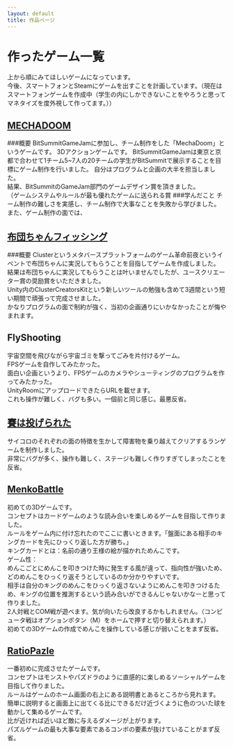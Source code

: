 ```yaml
---
layout: default
title: 作品ページ
---
```


# 作ったゲーム一覧
上から順にみてほしいゲームになっています。  
今後、スマートフォンとSteamにゲームを出すことを計画しています。（現在はスマートフォンゲームを作成中（学生の内にしかできないことをやろうと思ってマネタイズを度外視して作ってます。））

## [MECHADOOM](https://bitsummit-gamejam.itch.io/mechadoom)

###概要
BitSummitGameJamに参加し、チーム制作をした「MechaDoom」というゲームです。 
3Dアクションゲームです。
BitSummitGameJamは東京と京都で合わせて1チーム5~7人の20チームの学生がBitSummitで展示することを目標にゲーム制作を行いました。
自分はプログラムと企画の大半を担当しました。  
結果、BitSummitのGameJam部門のゲームデザイン賞を頂きました。  
（ゲームシステムやルールが最も優れたゲームに送られる賞 
###学んだこと
チーム制作の難しさを実感し、チーム制作で大事なことを失敗から学びました。
また、ゲーム制作の面では、

## [布団ちゃんフィッシング](https://cluster.mu/w/db62ddec-6088-4017-ab77-e31180bc9460)

###概要
Clusterというメタバースプラットフォームのゲーム革命前夜というイベントで布団ちゃんに実況してもらうことを目指してゲームを作成しました。  
結果は布団ちゃんに実況してもらうことは叶いませんでしたが、ユースクリエーター賞の奨励賞をいただきました。  
Unity内のClusterCreatorsKitという新しいツールの勉強も含めて3週間という短い期間で頑張って完成させました。  
かなりプログラムの面で制約が強く、当初の企画通りにいかなかったことが悔やまれます。

## FlyShooting

宇宙空間を飛びながら宇宙ゴミを撃ってごみを片付けるゲーム。  
FPSゲームを自作してみたかった。  
面白い企画というより、FPSゲームのカメラやシューティングのプログラムを作ってみたかった。  
UnityRoomにアップロードできたらURLを載せます。  
これも操作が難しく、バグも多い。一個前と同じ感じ。最悪反省。

## [賽は投げられた](https://unityroom.com/games/dicerun)

サイコロのそれぞれの面の特徴を生かして障害物を乗り越えてクリアするランゲームを制作しました。  
非常にバグが多く、操作も難しく、ステージも難しく作りすぎてしまったことを反省。

## [MenkoBattle](https://unityroom.com/games/menkobattle)

初めての3Dゲームです。  
コンセプトはカードゲームのような読み合いを楽しめるゲームを目指して作りました。  
ルールをゲーム内に付け忘れたのでここに書いときます。「盤面にある相手のキングカードを先にひっくり返した方が勝ち。」  
キングカードとは：名前の通り王様の絵が描かれためんこです。  
ゲーム性：  
めんこごとにめんこを叩きつけた時に発生する風が違って、指向性が強いため、どのめんこをひっくり返そうとしているのか分かりやすいです。  
相手は自分のキングのめんこをひっくり返さないようにめんこを叩きつけるため、キングの位置を推測するという読み合いができるんじゃないかなーと思って作りました。  
2人対戦とCOM戦が遊べます。気が向いたら改良するかもしれません。（コンピュータ戦はオプションボタン（M）をホームで押すと切り替えられます。）  
初めての3Dゲームの作成でめんこを操作している感じが弱いことをまず反省。

## [RatioPazle](./RatioPazleWebgl/)

一番初めに完成させたゲームです。  
コンセプトはモンストやパズドラのように直感的に楽しめるソーシャルゲームを目指して作りました。  
ルールはゲームのホーム画面の右上にある説明書とあるところから見れます。  
簡単に説明すると画面上に出てくる比にできるだけ近づくように色のついた球を動かして集めるゲームです。  
比が近ければ近いほど敵に与えるダメージが上がります。  
パズルゲームの最も大事な要素であるコンボの要素が抜けていることがまず反省。
